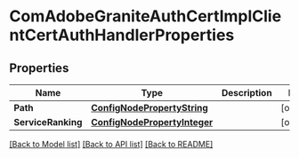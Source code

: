 # ComAdobeGraniteAuthCertImplClientCertAuthHandlerProperties

## Properties
Name | Type | Description | Notes
------------ | ------------- | ------------- | -------------
**Path** | [**ConfigNodePropertyString**](configNodePropertyString.md) |  | [optional] 
**ServiceRanking** | [**ConfigNodePropertyInteger**](configNodePropertyInteger.md) |  | [optional] 

[[Back to Model list]](../README.md#documentation-for-models) [[Back to API list]](../README.md#documentation-for-api-endpoints) [[Back to README]](../README.md)



